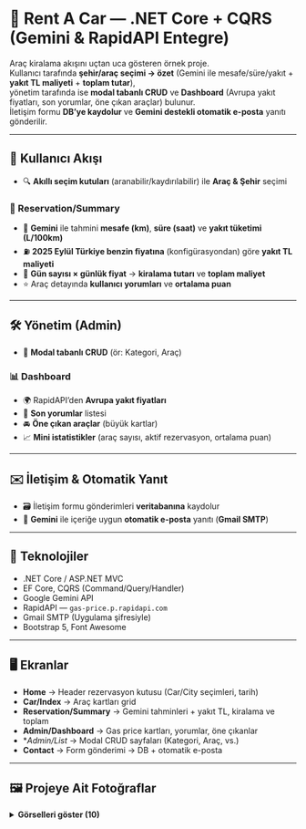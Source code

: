 # 🚗 Rent A Car — .NET Core + CQRS (Gemini & RapidAPI Entegre)

Araç kiralama akışını uçtan uca gösteren örnek proje.  
Kullanıcı tarafında **şehir/araç seçimi → özet** (Gemini ile mesafe/süre/yakıt + **yakıt TL maliyeti** + **toplam tutar**),  
yönetim tarafında ise **modal tabanlı CRUD** ve **Dashboard** (Avrupa yakıt fiyatları, son yorumlar, öne çıkan araçlar) bulunur.  
İletişim formu **DB’ye kaydolur** ve **Gemini destekli otomatik e-posta** yanıtı gönderilir.

---

## 🔎 Kullanıcı Akışı
- 🔍 **Akıllı seçim kutuları** (aranabilir/kaydırılabilir) ile **Araç & Şehir** seçimi

### 🧾 Reservation/Summary
- 🤖 **Gemini** ile tahmini **mesafe (km)**, **süre (saat)** ve **yakıt tüketimi (L/100km)**
- ⛽ **2025 Eylül Türkiye benzin fiyatına** (konfigürasyondan) göre **yakıt TL maliyeti**
- 📅 **Gün sayısı × günlük fiyat** → **kiralama tutarı** ve **toplam maliyet**
- ⭐ Araç detayında **kullanıcı yorumları** ve **ortalama puan**

---

## 🛠️ Yönetim (Admin)
- 🧩 **Modal tabanlı CRUD** (ör: Kategori, Araç)

### 📊 Dashboard
- 🌍 RapidAPI’den **Avrupa yakıt fiyatları**
- 💬 **Son yorumlar** listesi
- 🚘 **Öne çıkan araçlar** (büyük kartlar)
- 📈 **Mini istatistikler** (araç sayısı, aktif rezervasyon, ortalama puan)

---

## ✉️ İletişim & Otomatik Yanıt
- 🗃️ İletişim formu gönderimleri **veritabanına** kaydolur
- 🤖 **Gemini** ile içeriğe uygun **otomatik e-posta** yanıtı (**Gmail SMTP**)

---

## 🧰 Teknolojiler
- .NET Core / ASP.NET MVC
- EF Core, CQRS (Command/Query/Handler)
- Google Gemini API
- RapidAPI — `gas-price.p.rapidapi.com`
- Gmail SMTP (Uygulama şifresiyle)
- Bootstrap 5, Font Awesome

---

## 🖥️ Ekranlar
- **Home** → Header rezervasyon kutusu (Car/City seçimleri, tarih)
- **Car/Index** → Araç kartları grid
- **Reservation/Summary** → Gemini tahminleri + yakıt TL, kiralama ve toplam
- **Admin/Dashboard** → Gas price kartları, yorumlar, öne çıkanlar
- **Admin/*List** → Modal CRUD sayfaları (Kategori, Araç, vs.)
- **Contact** → Form gönderimi → DB + otomatik e-posta

---

## 🖼️ Projeye Ait Fotoğraflar

<details>
<summary><b>Görselleri göster (10)</b></summary>

<p align="center">
  <img src="https://github.com/user-attachments/assets/dade5051-17bb-40ca-925d-7fe866bd2caf" alt="SS 1000" width="800" />
</p>
<p align="center">
  <img src="https://github.com/user-attachments/assets/7db2c774-bad7-4e1f-88de-34406ea04c42" alt="SS 999" width="800" />
</p>
<p align="center">
  <img src="https://github.com/user-attachments/assets/862fbbf7-d814-41c4-a5f9-444939c1ab87" alt="SS 888" width="800" />
</p>
<p align="center">
  <img src="https://github.com/user-attachments/assets/e14b7180-82de-4567-b8ee-773c5a37adb8" alt="SS 777" width="800" />
</p>
<p align="center">
  <img src="https://github.com/user-attachments/assets/9e1c78a3-455e-4f5e-822c-2f0d1da63262" alt="SS 666" width="800" />
</p>
<p align="center">
  <img src="https://github.com/user-attachments/assets/3958b39e-46c6-4053-9b69-c49cb9ec1aff" alt="SS 555" width="800" />
</p>
<p align="center">
  <img src="https://github.com/user-attachments/assets/bc5fa9d6-83ed-4ee7-879e-e887a38e50e0" alt="SS 444" width="800" />
</p>
<p align="center">
  <img src="https://github.com/user-attachments/assets/c1d5402c-8d6c-43f8-804a-408c20808415" alt="SS 333" width="800" />
</p>
<p align="center">
  <img src="https://github.com/user-attachments/assets/efe316d7-a4d1-4fca-850f-578e9c161a3a" alt="SS 222" width="800" />
</p>
<p align="center">
  <img src="https://github.com/user-attachments/assets/f51ad09b-ad53-4c8a-bbd7-cc7ddcabf455" alt="SS 111" width="800" />
</p>

</details>
